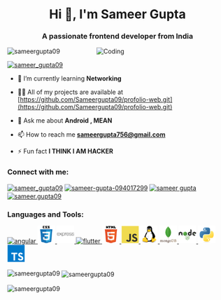 <h1 align="center">Hi 👋, I'm Sameer Gupta</h1>
<h3 align="center">A passionate frontend developer from India</h3>

<img align="right" alt="Coding" width="300" src="https://camo.githubusercontent.com/19db51af5f90f1b152bc0b9078f5fe97053955be5074f03f17019c70345bdcdb/68747470733a2f2f6d69726f2e6d656469756d2e636f6d2f6d61782f313336302f302a37513379765349765f7430696f4a2d5a2e676966">


<p align="left"> <img src="https://komarev.com/ghpvc/?username=sameergupta09&label=Profile%20views&color=0e75b6&style=flat" alt="sameergupta09" /> </p>

<p align="left"> <a href="https://twitter.com/sameer_gupta09" target="blank"><img src="https://img.shields.io/twitter/follow/sameer_gupta09?logo=twitter&style=for-the-badge" alt="sameer_gupta09" /></a> </p>

- 🌱 I’m currently learning **Networking**

- 👨‍💻 All of my projects are available at [https://github.com/Sameergupta09/profolio-web.git](https://github.com/Sameergupta09/profolio-web.git)

- 💬 Ask me about **Android , MEAN**

- 📫 How to reach me **sameergupta756@gmail.com**

- ⚡ Fun fact **I THINK I AM HACKER**

<h3 align="left">Connect with me:</h3>
<p align="left">
<a href="https://twitter.com/sameer_gupta09" target="blank"><img align="center" src="https://raw.githubusercontent.com/rahuldkjain/github-profile-readme-generator/master/src/images/icons/Social/twitter.svg" alt="sameer_gupta09" height="30" width="40" /></a>
<a href="https://linkedin.com/in/sameer-gupta-094017299" target="blank"><img align="center" src="https://raw.githubusercontent.com/rahuldkjain/github-profile-readme-generator/master/src/images/icons/Social/linked-in-alt.svg" alt="sameer-gupta-094017299" height="30" width="40" /></a>
<a href="https://fb.com/sameer gupta" target="blank"><img align="center" src="https://raw.githubusercontent.com/rahuldkjain/github-profile-readme-generator/master/src/images/icons/Social/facebook.svg" alt="sameer gupta" height="30" width="40" /></a>
<a href="https://instagram.com/sameer.gupta09" target="blank"><img align="center" src="https://raw.githubusercontent.com/rahuldkjain/github-profile-readme-generator/master/src/images/icons/Social/instagram.svg" alt="sameer.gupta09" height="30" width="40" /></a>
</p>

<h3 align="left">Languages and Tools:</h3>
<p align="left"> <a href="https://angular.io" target="_blank" rel="noreferrer"> <img src="https://angular.io/assets/images/logos/angular/angular.svg" alt="angular" width="40" height="40"/> </a> <a href="https://www.w3schools.com/css/" target="_blank" rel="noreferrer"> <img src="https://raw.githubusercontent.com/devicons/devicon/master/icons/css3/css3-original-wordmark.svg" alt="css3" width="40" height="40"/> </a> <a href="https://expressjs.com" target="_blank" rel="noreferrer"> <img src="https://raw.githubusercontent.com/devicons/devicon/master/icons/express/express-original-wordmark.svg" alt="express" width="40" height="40"/> </a> <a href="https://flutter.dev" target="_blank" rel="noreferrer"> <img src="https://www.vectorlogo.zone/logos/flutterio/flutterio-icon.svg" alt="flutter" width="40" height="40"/> </a> <a href="https://www.w3.org/html/" target="_blank" rel="noreferrer"> <img src="https://raw.githubusercontent.com/devicons/devicon/master/icons/html5/html5-original-wordmark.svg" alt="html5" width="40" height="40"/> </a> <a href="https://developer.mozilla.org/en-US/docs/Web/JavaScript" target="_blank" rel="noreferrer"> <img src="https://raw.githubusercontent.com/devicons/devicon/master/icons/javascript/javascript-original.svg" alt="javascript" width="40" height="40"/> </a> <a href="https://www.linux.org/" target="_blank" rel="noreferrer"> <img src="https://raw.githubusercontent.com/devicons/devicon/master/icons/linux/linux-original.svg" alt="linux" width="40" height="40"/> </a> <a href="https://www.mongodb.com/" target="_blank" rel="noreferrer"> <img src="https://raw.githubusercontent.com/devicons/devicon/master/icons/mongodb/mongodb-original-wordmark.svg" alt="mongodb" width="40" height="40"/> </a> <a href="https://nodejs.org" target="_blank" rel="noreferrer"> <img src="https://raw.githubusercontent.com/devicons/devicon/master/icons/nodejs/nodejs-original-wordmark.svg" alt="nodejs" width="40" height="40"/> </a> <a href="https://www.python.org" target="_blank" rel="noreferrer"> <img src="https://raw.githubusercontent.com/devicons/devicon/master/icons/python/python-original.svg" alt="python" width="40" height="40"/> </a> <a href="https://www.typescriptlang.org/" target="_blank" rel="noreferrer"> <img src="https://raw.githubusercontent.com/devicons/devicon/master/icons/typescript/typescript-original.svg" alt="typescript" width="40" height="40"/> </a> </p>

<p><img align="left" src="https://github-readme-stats.vercel.app/api/top-langs?username=sameergupta09&show_icons=true&locale=en&layout=compact" alt="sameergupta09" /></p>

<p>&nbsp;<img align="center" src="https://github-readme-stats.vercel.app/api?username=sameergupta09&show_icons=true&locale=en" alt="sameergupta09" /></p>

<p><img align="center" src="https://github-readme-streak-stats.herokuapp.com/?user=sameergupta09&" alt="sameergupta09" /></p>
